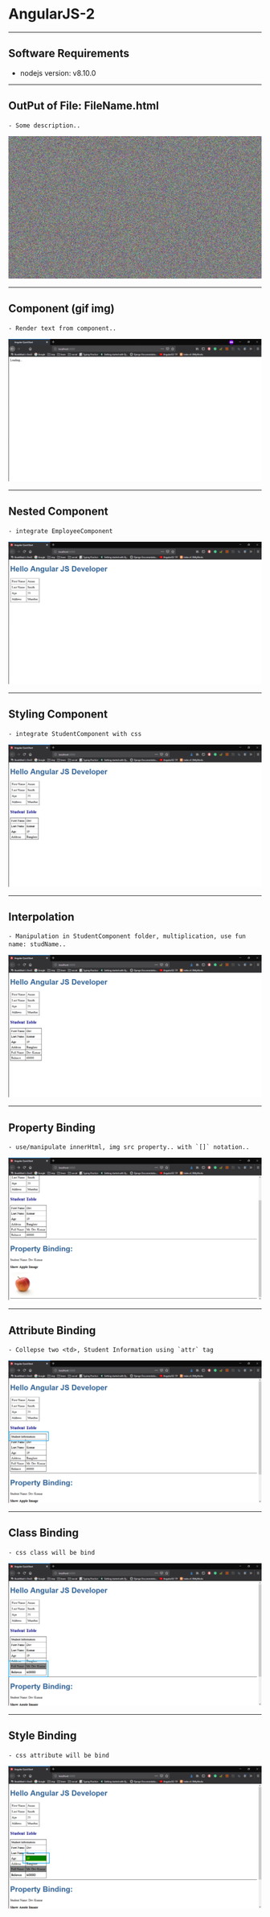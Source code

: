 # AngularJS-2

---
## Software Requirements
- nodejs version: v8.10.0


---
## OutPut of File: FileName.html
	- Some description..
<kbd><img src="/imgs-readme/img-black-blank_v1-1.jpg" alt="img_alternative_txt_v1-1" title="hover_title.."></img></kbd>

---
## Component (gif img)
	- Render text from component..
<kbd><img src="/imgs-readme/hello-word_v2-1.gif" alt="img_alternative_txt_v1-1"></img></kbd>

---
## Nested Component
	- integrate EmployeeComponent
<kbd><img src="/imgs-readme/nested-components_v1-1.png" alt="img_alternative_txt_v1-1"></img></kbd>

---
## Styling Component
	- integrate StudentComponent with css
<kbd><img src="/imgs-readme/styling-components_v1-1.png" alt="img_alternative_txt_v1-1"></img></kbd>

---
## Interpolation
	- Manipulation in StudentComponent folder, multiplication, use fun name: studName..
<kbd><img src="/imgs-readme/interpolation_v1-1.png" alt="img_alternative_txt_v1-1"></img></kbd>

---
## Property Binding
	- use/manipulate innerHtml, img src property.. with `[]` notation.. 
<kbd><img src="/imgs-readme/property-binding_v1-1.png" alt="img_alternative_txt_v1-1"></img></kbd>

---
## Attribute Binding
	- Collepse two <td>, Student Information using `attr` tag
<kbd><img src="/imgs-readme/attribute-binding_v1-1.png" alt="img_alternative_txt_v1-1"></img></kbd>

---
## Class Binding
	- css class will be bind
<kbd><img src="/imgs-readme/class-binding_v1-1.png" alt="img_alternative_txt_v1-1"></img></kbd>

---
## Style Binding
	- css attribute will be bind
<kbd><img src="/imgs-readme/style-binding_v1-1.png" alt="img_alternative_txt_v1-1"></img></kbd>
